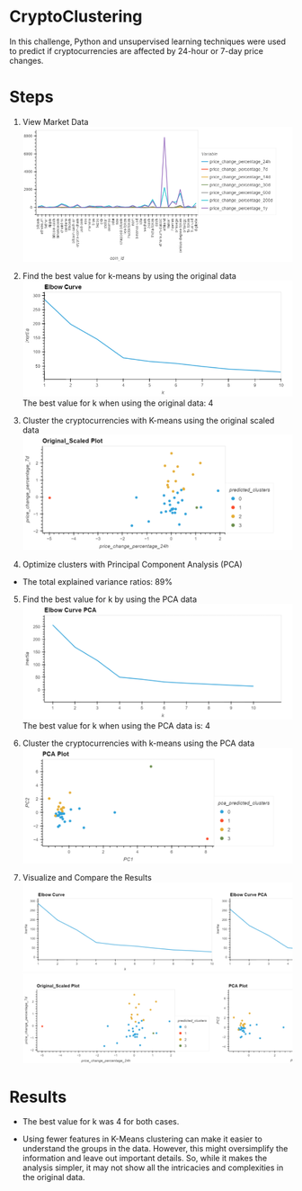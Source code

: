 # CryptoClustering
In this challenge, Python and unsupervised learning techniques were used to predict if cryptocurrencies are affected by 24-hour or 7-day price changes.

# Steps
1. View Market Data
![market_data](Images/market_data.png)

2. Find the best value for k-means by using the original data
![elbow_curve](Images/elbow_curve.png)
The best value for k when using the original data: 4

3. Cluster the cryptocurrencies with K-means using the original scaled data
![market_scaled_plot](Images/market_scaled_plot.png)

4. Optimize clusters with Principal Component Analysis (PCA) 
* The total explained variance ratios: 89%

5. Find the best value for k by using the PCA data
![elbow_curve_pca](Images/elbow_curve_pca.png)
The best value for k when using the PCA data is: 4

6. Cluster the cryptocurrencies with k-means using the PCA data
![market_pca_plot](Images/market_pca_plot.png)

7. Visualize and Compare the Results
![elbow_curves_comparison](Images/elbow_curves_comparison.png)
![plot_charts_comparison](Images/plot_charts_comparison.png)

# Results
  * The best value for k was 4 for both cases. 

  * Using fewer features in K-Means clustering can make it easier to understand the groups in the data. However, this might oversimplify the information and leave out important details. So, while it makes the analysis simpler, it may not show all the intricacies and complexities in the original data.
